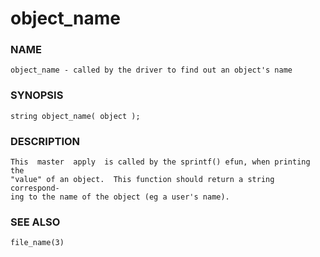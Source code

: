 # object_name

### NAME

    object_name - called by the driver to find out an object's name

### SYNOPSIS

    string object_name( object );

### DESCRIPTION

    This  master  apply  is called by the sprintf() efun, when printing the
    "value" of an object.  This function should return a string correspond‐
    ing to the name of the object (eg a user's name).

### SEE ALSO

    file_name(3)

